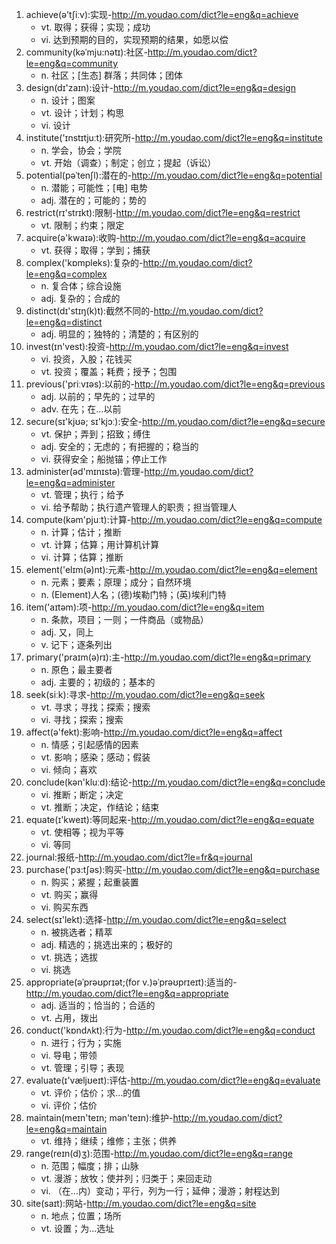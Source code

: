 1. achieve(ə'tʃiːv):实现-http://m.youdao.com/dict?le=eng&q=achieve
    - vt. 取得；获得；实现；成功
    - vi. 达到预期的目的，实现预期的结果，如愿以偿
2. community(kəˈmju:nətɪ):社区-http://m.youdao.com/dict?le=eng&q=community
    - n. 社区；[生态] 群落；共同体；团体
3. design(dɪ'zaɪn):设计-http://m.youdao.com/dict?le=eng&q=design
    - n. 设计；图案
    - vt. 设计；计划；构思
    - vi. 设计
4. institute('ɪnstɪtjuːt):研究所-http://m.youdao.com/dict?le=eng&q=institute
    - n. 学会，协会；学院
    - vt. 开始（调查）；制定；创立；提起（诉讼）
5. potential(pəˈtenʃl):潜在的-http://m.youdao.com/dict?le=eng&q=potential
    - n. 潜能；可能性；[电] 电势
    - adj. 潜在的；可能的；势的
6. restrict(rɪ'strɪkt):限制-http://m.youdao.com/dict?le=eng&q=restrict
    - vt. 限制；约束；限定
7. acquire(ə'kwaɪə):收购-http://m.youdao.com/dict?le=eng&q=acquire
    - vt. 获得；取得；学到；捕获
8. complex('kɒmpleks):复杂的-http://m.youdao.com/dict?le=eng&q=complex
    - n. 复合体；综合设施
    - adj. 复杂的；合成的
9. distinct(dɪ'stɪŋ(k)t):截然不同的-http://m.youdao.com/dict?le=eng&q=distinct
    - adj. 明显的；独特的；清楚的；有区别的
10. invest(ɪn'vest):投资-http://m.youdao.com/dict?le=eng&q=invest
    - vi. 投资，入股；花钱买
    - vt. 投资；覆盖；耗费；授予；包围
11. previous('priːvɪəs):以前的-http://m.youdao.com/dict?le=eng&q=previous
    - adj. 以前的；早先的；过早的
    - adv. 在先；在…以前
12. secure(sɪ'kjʊə; sɪ'kjɔː):安全-http://m.youdao.com/dict?le=eng&q=secure
    - vt. 保护；弄到；招致；缚住
    - adj. 安全的；无虑的；有把握的；稳当的
    - vi. 获得安全；船抛锚；停止工作
13. administer(əd'mɪnɪstə):管理-http://m.youdao.com/dict?le=eng&q=administer
    - vt. 管理；执行；给予
    - vi. 给予帮助；执行遗产管理人的职责；担当管理人
14. compute(kəm'pjuːt):计算-http://m.youdao.com/dict?le=eng&q=compute
    - n. 计算；估计；推断
    - vt. 计算；估算；用计算机计算
    - vi. 计算；估算；推断
15. element('elɪm(ə)nt):元素-http://m.youdao.com/dict?le=eng&q=element
    - n. 元素；要素；原理；成分；自然环境
    - n. (Element)人名；(德)埃勒门特；(英)埃利门特
16. item('aɪtəm):项-http://m.youdao.com/dict?le=eng&q=item
    - n. 条款，项目；一则；一件商品（或物品）
    - adj. 又，同上
    - v. 记下；逐条列出
17. primary('praɪm(ə)rɪ):主-http://m.youdao.com/dict?le=eng&q=primary
    - n. 原色；最主要者
    - adj. 主要的；初级的；基本的
18. seek(siːk):寻求-http://m.youdao.com/dict?le=eng&q=seek
    - vt. 寻求；寻找；探索；搜索
    - vi. 寻找；探索；搜索
19. affect(ə'fekt):影响-http://m.youdao.com/dict?le=eng&q=affect
    - n. 情感；引起感情的因素
    - vt. 影响；感染；感动；假装
    - vi. 倾向；喜欢
20. conclude(kən'kluːd):结论-http://m.youdao.com/dict?le=eng&q=conclude
    - vi. 推断；断定；决定
    - vt. 推断；决定，作结论；结束
21. equate(ɪ'kweɪt):等同起来-http://m.youdao.com/dict?le=eng&q=equate
    - vt. 使相等；视为平等
    - vi. 等同
22. journal:报纸-http://m.youdao.com/dict?le=fr&q=journal
23. purchase('pɜ:tʃəs):购买-http://m.youdao.com/dict?le=eng&q=purchase
    - n. 购买；紧握；起重装置
    - vt. 购买；赢得
    - vi. 购买东西
24. select(sɪ'lekt):选择-http://m.youdao.com/dict?le=eng&q=select
    - n. 被挑选者；精萃
    - adj. 精选的；挑选出来的；极好的
    - vt. 挑选；选拔
    - vi. 挑选
25. appropriate(əˈprəʊprɪət;(for v.)əˈprəʊprɪeɪt):适当的-http://m.youdao.com/dict?le=eng&q=appropriate
    - adj. 适当的；恰当的；合适的
    - vt. 占用，拨出
26. conduct('kɒndʌkt):行为-http://m.youdao.com/dict?le=eng&q=conduct
    - n. 进行；行为；实施
    - vi. 导电；带领
    - vt. 管理；引导；表现
27. evaluate(ɪ'væljʊeɪt):评估-http://m.youdao.com/dict?le=eng&q=evaluate
    - vt. 评价；估价；求…的值
    - vi. 评价；估价
28. maintain(meɪn'teɪn; mən'teɪn):维护-http://m.youdao.com/dict?le=eng&q=maintain
    - vt. 维持；继续；维修；主张；供养
29. range(reɪn(d)ʒ):范围-http://m.youdao.com/dict?le=eng&q=range
    - n. 范围；幅度；排；山脉
    - vt. 漫游；放牧；使并列；归类于；来回走动
    - vi. （在...内）变动；平行，列为一行；延伸；漫游；射程达到
30. site(saɪt):网站-http://m.youdao.com/dict?le=eng&q=site
    - n. 地点；位置；场所
    - vt. 设置；为…选址